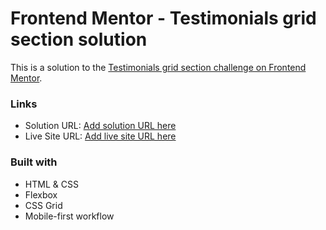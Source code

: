 # Frontend Mentor - Testimonials grid section solution

This is a solution to the [Testimonials grid section challenge on Frontend Mentor](https://www.frontendmentor.io/challenges/testimonials-grid-section-Nnw6J7Un7). 

### Links

- Solution URL: [Add solution URL here](https://www.frontendmentor.io/solutions/responsive-grid-layout-solution-UYBxOKryGJ)
- Live Site URL: [Add live site URL here](https://heartfelt-trifle-f14302.netlify.app/)

### Built with

- HTML & CSS
- Flexbox
- CSS Grid
- Mobile-first workflow
